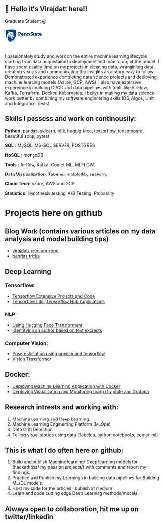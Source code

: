 ## :wave:	 Hello it's Virajdatt here!!

Graduate Student @ </br><img src="https://github.com/Virajdatt/Virajdatt/blob/main/penn_logo.png" width="120" height="80">

I passionately study and work on the entire machine learning lifecycle starting from data acquistaion to deployment and monitoring of the model. I have spent quality time on my projects in cleaning data, wranginling data, creating visuals and communicating the insights as a story easy to follow. Demonstrated experience completing data science projects and deploying machine learning models (Azure, GCP, AWS). I also have extensive expereince in building CI/CD and data pipelines with tools like AirFlow, Kafka, Terraform, Docker, Kubernetes. I belive in making my data science work better by combining my software enginnering skills (DS, Algos, Unit and Integration Tests). 

## Skills I possess and work on continousily:

**Python**: pandas, sklearn, nltk, huggig face, tensorflow, tensorboard, beautiful soup, pytest

**SQL**   : MySQL, MS-SQL SERVER, POSTGRES

**NoSQL** : mongoDB

**Tools** : Airflow, Kafka, Comet-ML, MLFLOW, 

**Data Visuzalization**: Tabeleu, matplotlib, seaborn, 

**Cloud Tech**: Azure, AWS and GCP 

**Statistics**: Hypothesis testing, A/B Testing, Probablity

# Projects here on github

## Blog Work (contains various articles on my data analysis and model building tips)

- [virajdatt-medium-repo](https://github.com/Virajdatt/for-my-medium)
- [pandas tricks](https://github.com/Virajdatt/pandas_tricks)


## Deep Learning

### Tensorflow:

- [Tensorflow Extensive Projects and Code](https://github.com/Virajdatt/TensorFlow_Cert_Learning)
- [Tensorflow Lite](https://github.com/Virajdatt/TensorFlow-Lite), [Tensorflow Hub Applications](https://github.com/Virajdatt/tfhub_applications)


### NLP:

- [Using Hugging Face Transformers](https://github.com/Virajdatt/hugging-face-transformers)
- [Identifying an author based on text excrepts](https://github.com/Virajdatt/Identify-the-author)

### Computer Vision:
- [Pose estimation using opencv and tensorflow](https://github.com/Virajdatt/open-cv-snippets)
- [Vision Transformer](https://github.com/Virajdatt/vision-transformer)


## Docker:
- [Deploying Machine Learning Application with Docker](https://github.com/Virajdatt/Python_Docker)
- [Deploying Visualization and Monitoring using Graphite and Grafana](https://github.com/Virajdatt/Graphite_Grafana)

## Research intrests and working with:
1. Machine Learning and Deep Learning.
2. Machine Learning Enginerring Platform (MLOps)
3. Data Drift Detection
4. Telling visual stories using data (Tabeleu, python notebooks, comet-ml)

## This is what I do often here on github:
1. Build and publish Machine learning/ Deep learning models for (hackathons/ my passion projects/) with comments and report my findings.
2. Practice and Publish my Learnings in building data pipelines for Building ML/DL models.
3. Host my code for the articles I publish at [medium](https://kvirajdatt.medium.com/)
4. Learn and code cutting edge Deep Learning methods/models.

## Always open to collaboration, hit me up on twitter/linkedin
